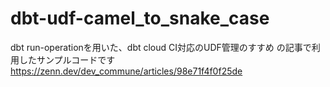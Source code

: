 # dbt-udf-camel_to_snake_case

dbt run-operationを用いた、dbt cloud CI対応のUDF管理のすすめ の記事で利用したサンプルコードです
https://zenn.dev/dev_commune/articles/98e71f4f0f25de
